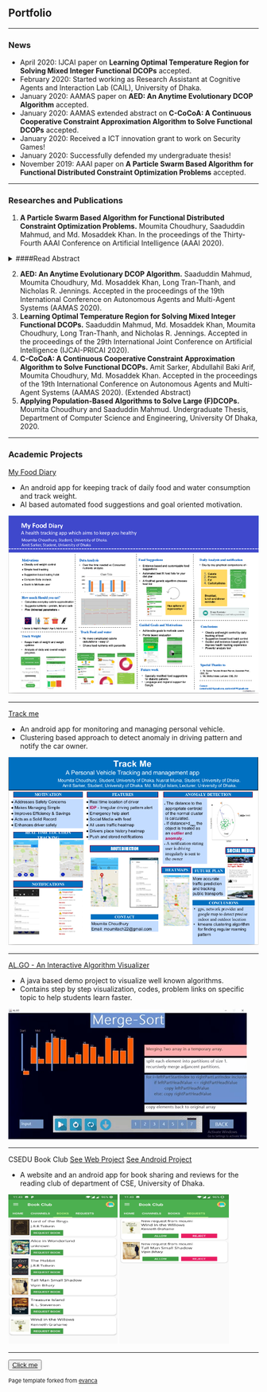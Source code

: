 ## Portfolio

---

### News
- April 2020: IJCAI paper on **Learning Optimal Temperature Region for Solving Mixed Integer Functional DCOPs** accepted.
- February 2020: Started working as Research Assistant at Cognitive Agents and Interaction Lab (CAIL), University of Dhaka.
- January 2020: AAMAS paper on **AED: An Anytime Evolutionary DCOP Algorithm** accepted.
- January 2020: AAMAS extended abstract on **C-CoCoA: A Continuous Cooperative Constraint Approximation Algorithm to Solve Functional DCOPs** accepted.
- January 2020: Received a ICT innovation grant to work on Security Games!
- January 2020: Successfully defended my undergraduate thesis!
- November 2019: AAAI paper on **A Particle Swarm Based Algorithm for Functional Distributed Constraint Optimization Problems** accepted.

---

### Researches and Publications 
1. **A Particle Swarm Based Algorithm for Functional Distributed Constraint Optimization Problems.**
Moumita Choudhury, Saaduddin Mahmud, and Md. Mosaddek Khan. 
In the proceedings of the Thirty-Fourth AAAI Conference on Artificial Intelligence (AAAI 2020).
<details>
  <summary>####Read Abstract</summary>
  
Distributed Constraint Optimization Problems (DCOPs) are a widely studied constraint handling framework. The objective of a DCOP algorithm is to optimize a global objective function that can be described as the aggregation of several distributed constraint cost functions. In a DCOP, each of these functions is defined by a set of discrete variables. However, in many applications, such as target tracking or sleep scheduling in sensor networks, continuous valued variables are more suited than the discrete ones. Considering this, Functional DCOPs (F-DCOPs) have been proposed that can explicitly model a problem containing continuous variables. Nevertheless, state-of-the-art F-DCOPs approaches experience onerous memory or computation overhead. To address this issue, we propose a new F-DCOP algorithm, namely
Particle Swarm based F-DCOP (PFD), which is inspired by a meta-heuristic, Particle Swarm Optimization (PSO). Although it has been successfully applied to many continuous optimization problems, the potential of PSO has not been utilized in F-DCOPs. To be exact, PFD devises a distributed method of solution construction while significantly reducing the computation and memory requirements. Moreover,
we theoretically prove that PFD is an anytime algorithm. Finally, our empirical results indicate that PFD outperforms the state-of-the-art approaches in terms of solution quality and computation overhead.
</details>

2. **AED: An Anytime Evolutionary DCOP Algorithm.**
Saaduddin Mahmud, Moumita Choudhury, Md. Mosaddek Khan, Long Tran-Thanh, and Nicholas R. Jennings.
Accepted in the proceedings of the 19th International Conference on Autonomous Agents and Multi-Agent Systems (AAMAS 2020).
3. **Learning Optimal Temperature Region for Solving Mixed Integer Functional DCOPs.**
Saaduddin Mahmud, Md. Mosaddek Khan, Moumita Choudhury, Long Tran-Thanh, and Nicholas R. Jennings.
Accepted in the proceedings of the 29th International Joint Conference on Artificial Intelligence (IJCAI-PRICAI 2020).
4. **C-CoCoA: A Continuous Cooperative Constraint Approximation Algorithm to Solve Functional DCOPs.**
Amit Sarker, Abdullahil Baki Arif, Moumita Choudhury, Md. Mosaddek Khan.
Accepted in the proceedings of the 19th International Conference on Autonomous Agents and Multi-Agent Systems (AAMAS 2020). (Extended Abstract)
5. **Applying Population-Based Algorithms to Solve Large (F)DCOPs.**
Moumita Choudhury and Saaduddin Mahmud.
Undergraduate Thesis, Department of Computer Science and Engineering, University Of Dhaka, 2020.

---

### Academic Projects 
[My Food Diary](https://github.com/moumitachoudhury/CalorieCounterGEB)
- An android app for keeping track of daily food and water consumption and track weight.
- AI based automated food suggestions and goal oriented motivation.
<img src="images/calorie_poster.png?raw=true"/>

---

[Track me](https://github.com/moumitachoudhury/TrackMe)
- An android app for monitoring and managing personal vehicle.
- Clustering based approach to detect anomaly in driving pattern and notify the car owner.
<img src="images/track_me.png?raw=true"/>

---

[AL.GO - An Interactive Algorithm Visualizer](https://github.com/moumitachoudhury/TrackMe)
- A java based demo project to visualize well known algorithms.
- Contains step by step visualization, codes, problem links on specific topic to help students learn faster.
<img src="images/algo_gif.gif?raw=true"/>

---

CSEDU Book Club [See Web Project](https://github.com/amit-099/CSEDUBookClub-WEB) [See Android Project](https://github.com/amit-sarker/CSEDUBookClub-Android)
- A website and an android app for book sharing and reviews for the reading club of department of CSE, University of Dhaka.
<img src="images/book_club1.jpg?raw=true"  height="300" width="220"/>
<img src="images/book_club2.jpg?raw=true"  height="300" width="220"/>

---
<button name="button">[Click me](http://www.google.com)</button>


<p style="font-size:11px">Page template forked from <a href="https://github.com/evanca/quick-portfolio">evanca</a></p>
<!-- Remove above link if you don't want to attibute -->
